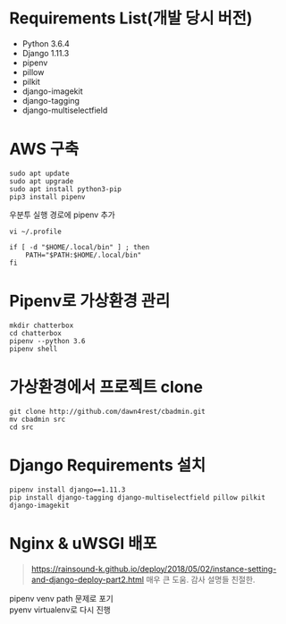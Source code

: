 # Requirements List(개발 당시 버전)
- Python 3.6.4
- Django 1.11.3
- pipenv
- pillow
- pilkit
- django-imagekit
- django-tagging
- django-multiselectfield

# AWS 구축
~~~
sudo apt update
sudo apt upgrade
sudo apt install python3-pip
pip3 install pipenv
~~~

우분투 실행 경로에 pipenv 추가
~~~
vi ~/.profile

if [ -d "$HOME/.local/bin" ] ; then
    PATH="$PATH:$HOME/.local/bin"
fi
~~~

# Pipenv로 가상환경 관리
~~~
mkdir chatterbox
cd chatterbox
pipenv --python 3.6
pipenv shell
~~~

# 가상환경에서 프로젝트 clone
~~~
git clone http://github.com/dawn4rest/cbadmin.git
mv cbadmin src
cd src
~~~

# Django Requirements 설치
~~~
pipenv install django==1.11.3
pip install django-tagging django-multiselectfield pillow pilkit django-imagekit  
~~~

# Nginx & uWSGI 배포
> https://rainsound-k.github.io/deploy/2018/05/02/instance-setting-and-django-deploy-part2.html
> 매우 큰 도움. 감사 설명들 친절한.

pipenv venv path 문제로 포기  
pyenv virtualenv로 다시 진행  

